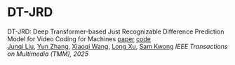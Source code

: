 # DT-JRD
DT-JRD: Deep Transformer-based Just Recognizable Difference Prediction Model for Video Coding for Machines
[paper](#) [code](#)  
[Junqi Liu](https://github.com/JunqiLiu-SYSU), [Yun Zhang](https://codec.siat.ac.cn/yunzhang/), [Xiaoqi Wang](https://github.com/XiaoqiWang), [Long Xu](https://scholar.google.com.sg/citations?hl=en&user=PBqivgkAAAAJ&view_op=list_works&sortby=pubdate), [Sam Kwong](https://scholars.ln.edu.hk/en/persons/sam-tak-wu-kwong)
*IEEE Transactions on Multimedia (TMM), 2025*
